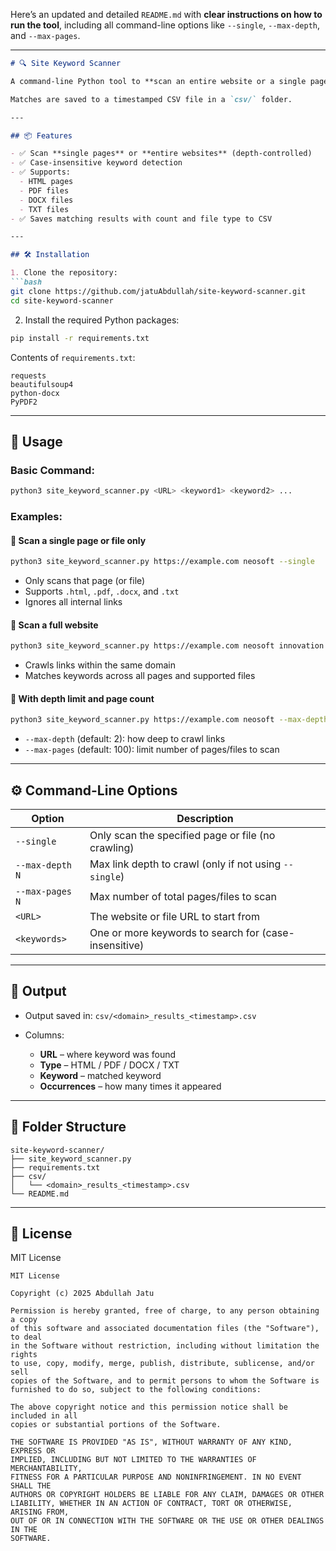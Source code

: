 Here’s an updated and detailed `README.md` with **clear instructions on how to run the tool**, including all command-line options like `--single`, `--max-depth`, and `--max-pages`.

---

````markdown
# 🔍 Site Keyword Scanner

A command-line Python tool to **scan an entire website or a single page** (including PDFs, DOCX, TXT, and HTML) for **specific keywords**.

Matches are saved to a timestamped CSV file in a `csv/` folder.

---

## 📦 Features

- ✅ Scan **single pages** or **entire websites** (depth-controlled)
- ✅ Case-insensitive keyword detection
- ✅ Supports:
  - HTML pages
  - PDF files
  - DOCX files
  - TXT files
- ✅ Saves matching results with count and file type to CSV

---

## 🛠 Installation

1. Clone the repository:
```bash
git clone https://github.com/jatuAbdullah/site-keyword-scanner.git
cd site-keyword-scanner
````

2. Install the required Python packages:

```bash
pip install -r requirements.txt
```

Contents of `requirements.txt`:

```text
requests
beautifulsoup4
python-docx
PyPDF2
```

---

## 🚀 Usage

### Basic Command:

```bash
python3 site_keyword_scanner.py <URL> <keyword1> <keyword2> ...
```

### Examples:

#### 🔹 Scan a **single page or file only**

```bash
python3 site_keyword_scanner.py https://example.com neosoft --single
```

* Only scans that page (or file)
* Supports `.html`, `.pdf`, `.docx`, and `.txt`
* Ignores all internal links

#### 🔹 Scan a **full website**

```bash
python3 site_keyword_scanner.py https://example.com neosoft innovation
```

* Crawls links within the same domain
* Matches keywords across all pages and supported files

#### 🔹 With depth limit and page count

```bash
python3 site_keyword_scanner.py https://example.com neosoft --max-depth 2 --max-pages 50
```

* `--max-depth` (default: 2): how deep to crawl links
* `--max-pages` (default: 100): limit number of pages/files to scan

---

## ⚙️ Command-Line Options

| Option          | Description                                            |
| --------------- | ------------------------------------------------------ |
| `--single`      | Only scan the specified page or file (no crawling)     |
| `--max-depth N` | Max link depth to crawl (only if not using `--single`) |
| `--max-pages N` | Max number of total pages/files to scan                |
| `<URL>`         | The website or file URL to start from                  |
| `<keywords>`    | One or more keywords to search for (case-insensitive)  |

---

## 🧾 Output

* Output saved in: `csv/<domain>_results_<timestamp>.csv`
* Columns:

  * **URL** – where keyword was found
  * **Type** – HTML / PDF / DOCX / TXT
  * **Keyword** – matched keyword
  * **Occurrences** – how many times it appeared

---

## 📂 Folder Structure

```
site-keyword-scanner/
├── site_keyword_scanner.py
├── requirements.txt
├── csv/
│   └── <domain>_results_<timestamp>.csv
└── README.md
```

---

## 📄 License

MIT License

```
MIT License

Copyright (c) 2025 Abdullah Jatu

Permission is hereby granted, free of charge, to any person obtaining a copy
of this software and associated documentation files (the "Software"), to deal
in the Software without restriction, including without limitation the rights
to use, copy, modify, merge, publish, distribute, sublicense, and/or sell
copies of the Software, and to permit persons to whom the Software is
furnished to do so, subject to the following conditions:

The above copyright notice and this permission notice shall be included in all
copies or substantial portions of the Software.

THE SOFTWARE IS PROVIDED "AS IS", WITHOUT WARRANTY OF ANY KIND, EXPRESS OR
IMPLIED, INCLUDING BUT NOT LIMITED TO THE WARRANTIES OF MERCHANTABILITY,
FITNESS FOR A PARTICULAR PURPOSE AND NONINFRINGEMENT. IN NO EVENT SHALL THE
AUTHORS OR COPYRIGHT HOLDERS BE LIABLE FOR ANY CLAIM, DAMAGES OR OTHER
LIABILITY, WHETHER IN AN ACTION OF CONTRACT, TORT OR OTHERWISE, ARISING FROM,
OUT OF OR IN CONNECTION WITH THE SOFTWARE OR THE USE OR OTHER DEALINGS IN THE
SOFTWARE.

```
